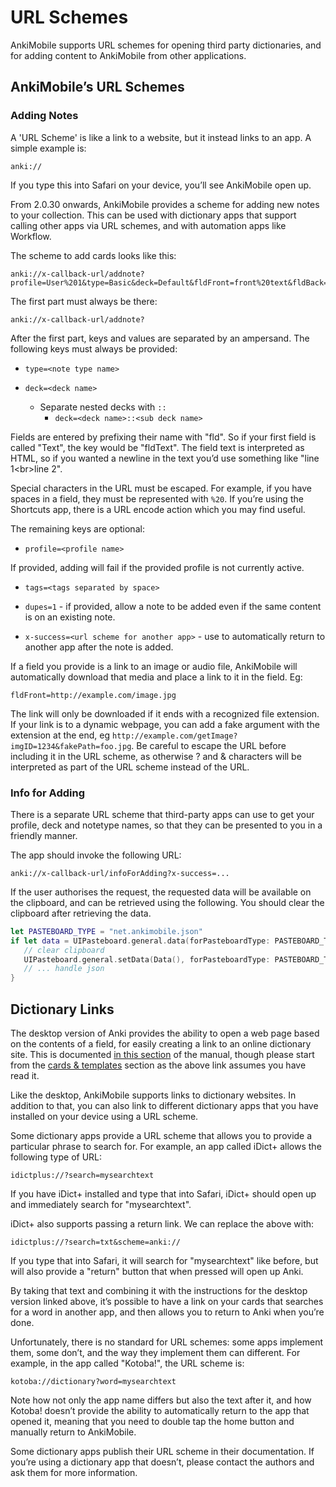 # URL Schemes

AnkiMobile supports URL schemes for opening third party dictionaries,
and for adding content to AnkiMobile from other applications.

## AnkiMobile’s URL Schemes

### Adding Notes

A 'URL Scheme' is like a link to a website, but it instead links to an
app. A simple example is:

    anki://

If you type this into Safari on your device, you’ll see AnkiMobile open
up.

From 2.0.30 onwards, AnkiMobile provides a scheme for adding new notes
to your collection. This can be used with dictionary apps that support
calling other apps via URL schemes, and with automation apps like
Workflow.

The scheme to add cards looks like this:

    anki://x-callback-url/addnote?profile=User%201&type=Basic&deck=Default&fldFront=front%20text&fldBack=back%20text

The first part must always be there:

    anki://x-callback-url/addnote?

After the first part, keys and values are separated by an ampersand. The
following keys must always be provided:

- `type=<note type name>`

- `deck=<deck name>`
  - Separate nested decks with `::`
    - `deck=<deck name>::<sub deck name>`

Fields are entered by prefixing their name with "fld". So if your first
field is called "Text", the key would be "fldText". The field text is
interpreted as HTML, so if you wanted a newline in the text you’d use
something like "line 1&lt;br&gt;line 2".

Special characters in the URL must be escaped. For example, if you have
spaces in a field, they must be represented with `%20`. If you’re using
the Shortcuts app, there is a URL encode action which you may find
useful.

The remaining keys are optional:

- `profile=<profile name>`

If provided, adding will fail if the provided profile is not currently active.

- `tags=<tags separated by space>`

- `dupes=1` - if provided, allow a note to be added even if the same
  content is on an existing note.

- `x-success=<url scheme for another app>` - use to automatically
  return to another app after the note is added.

If a field you provide is a link to an image or audio file, AnkiMobile
will automatically download that media and place a link to it in the
field. Eg:

    fldFront=http://example.com/image.jpg

The link will only be downloaded if it ends with a recognized file
extension. If your link is to a dynamic webpage, you can add a fake
argument with the extension at the end, eg
`http://example.com/getImage?imgID=1234&fakePath=foo.jpg`. Be careful to
escape the URL before including it in the URL scheme, as otherwise ? and
& characters will be interpreted as part of the URL scheme instead of
the URL.

### Info for Adding

There is a separate URL scheme that third-party apps can use to get your profile, deck
and notetype names, so that they can be presented to you in a friendly manner.

The app should invoke the following URL:

`anki://x-callback-url/infoForAdding?x-success=...`

If the user authorises the request, the requested data will be available on the clipboard,
and can be retrieved using the following. You should clear the clipboard after retrieving
the data.

```swift
let PASTEBOARD_TYPE = "net.ankimobile.json"
if let data = UIPasteboard.general.data(forPasteboardType: PASTEBOARD_TYPE) {
   // clear clipboard
   UIPasteboard.general.setData(Data(), forPasteboardType: PASTEBOARD_TYPE)
   // ... handle json
}
```

## Dictionary Links

The desktop version of Anki provides the ability to open a web page
based on the contents of a field, for easily creating a link to an
online dictionary site. This is documented [in this
section](https://docs.ankiweb.net/templates/fields.html#dictionary-links) of
the manual, though please start from the [cards &
templates](https://docs.ankiweb.net/templates/intro.html) section
as the above link assumes you have read it.

Like the desktop, AnkiMobile supports links to dictionary websites. In
addition to that, you can also link to different dictionary apps that
you have installed on your device using a URL scheme.

Some dictionary apps provide a URL scheme that allows you to provide a
particular phrase to search for. For example, an app called iDict+
allows the following type of URL:

    idictplus://?search=mysearchtext

If you have iDict+ installed and type that into Safari, iDict+ should
open up and immediately search for "mysearchtext".

iDict+ also supports passing a return link. We can replace the above
with:

    idictplus://?search=txt&scheme=anki://

If you type that into Safari, it will search for "mysearchtext" like
before, but will also provide a "return" button that when pressed will
open up Anki.

By taking that text and combining it with the instructions for the
desktop version linked above, it’s possible to have a link on your cards
that searches for a word in another app, and then allows you to return
to Anki when you’re done.

Unfortunately, there is no standard for URL schemes: some apps implement
them, some don’t, and the way they implement them can different. For
example, in the app called "Kotoba!", the URL scheme is:

    kotoba://dictionary?word=mysearchtext

Note how not only the app name differs but also the text after it, and
how Kotoba! doesn’t provide the ability to automatically return to the
app that opened it, meaning that you need to double tap the home button
and manually return to AnkiMobile.

Some dictionary apps publish their URL scheme in their documentation. If
you’re using a dictionary app that doesn’t, please contact the authors
and ask them for more information.
